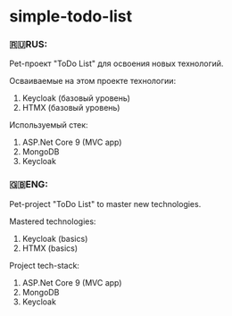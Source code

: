 # simple-todo-list

### 🇷🇺RUS:

Pet-проект "ToDo List" для освоения новых технологий.

Осваиваемые на этом проекте технологии:

1) Keycloak (базовый уровень)
2) HTMX (базовый уровень)

Используемый стек:

1) ASP.Net Core 9 (MVC app)
2) MongoDB
3) Keycloak

### 🇬🇧ENG:

Pet-project "ToDo List" to master new technologies.

Mastered technologies:

1) Keycloak (basics)
2) HTMX (basics)

Project tech-stack:

1) ASP.Net Core 9 (MVC app)
2) MongoDB
3) Keycloak